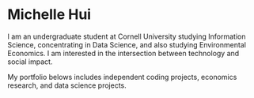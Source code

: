 # Michelle Hui
I am an undergraduate student at Cornell University studying Information Science, concentrating in Data Science, and also studying Environmental Economics. I am interested in the intersection between technology and social impact. 

My portfolio belows includes independent coding projects, economics research, and data science projects.
